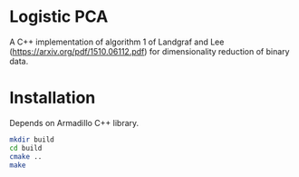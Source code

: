 # Logistic PCA

A C++ implementation of algorithm 1 of Landgraf and Lee (https://arxiv.org/pdf/1510.06112.pdf) for dimensionality reduction of binary data.

# Installation

Depends on Armadillo C++ library.
```sh
mkdir build
cd build
cmake ..
make
```
